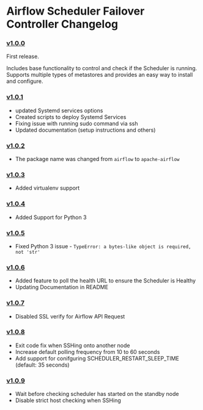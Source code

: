 # Airflow Scheduler Failover Controller Changelog

### [v1.0.0](https://github.com/teamclairvoyant/airflow-scheduler-failover-controller/tree/v1.0.0)

First release.

Includes base functionality to control and check if the Scheduler is running. Supports multiple types of metastores and provides an easy way to install and configure.

### [v1.0.1](https://github.com/teamclairvoyant/airflow-scheduler-failover-controller/tree/v1.0.1)

* updated Systemd services options
* Created scripts to deploy Systemd Services
* Fixing issue with running sudo command via ssh
* Updated documentation (setup instructions and others)

### [v1.0.2](https://github.com/teamclairvoyant/airflow-scheduler-failover-controller/tree/v1.0.2)

* The package name was changed from `airflow` to `apache-airflow`

### [v1.0.3](https://github.com/teamclairvoyant/airflow-scheduler-failover-controller/tree/v1.0.3)

* Added virtualenv support

### [v1.0.4](https://github.com/teamclairvoyant/airflow-scheduler-failover-controller/tree/v1.0.4)

* Added Support for Python 3

### [v1.0.5](https://github.com/teamclairvoyant/airflow-scheduler-failover-controller/tree/v1.0.5)

* Fixed Python 3 issue - `TypeError: a bytes-like object is required, not 'str'`

### [v1.0.6](https://github.com/teamclairvoyant/airflow-scheduler-failover-controller/tree/v1.0.6)

* Added feature to poll the health URL to ensure the Scheduler is Healthy
* Updating Documentation in README

### [v1.0.7](https://github.com/teamclairvoyant/airflow-scheduler-failover-controller/tree/v1.0.7)

* Disabled SSL verify for Airflow API Request

### [v1.0.8](https://github.com/teamclairvoyant/airflow-scheduler-failover-controller/tree/v1.0.8)

* Exit code fix when SSHing onto another node
* Increase default polling frequency from 10 to 60 seconds
* Add support for conifguring SCHEDULER_RESTART_SLEEP_TIME (default: 35 seconds)

### [v1.0.9](https://github.com/teamclairvoyant/airflow-scheduler-failover-controller/tree/v1.0.9)

* Wait before checking scheduler has started on the standby node
* Disable strict host checking when SSHing
